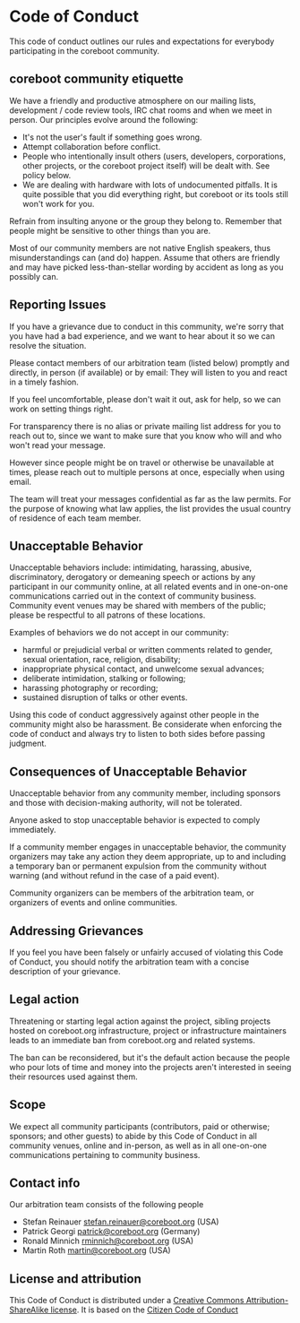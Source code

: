 # Code of Conduct

This code of conduct outlines our rules and expectations for everybody
participating in the coreboot community.

## coreboot community etiquette

We have a friendly and productive atmosphere on our mailing lists,
development / code review tools, IRC chat rooms and when we meet in
person.  Our principles evolve around the following:

* It's not the user's fault if something goes wrong.
* Attempt collaboration before conflict.
* People who intentionally insult others (users, developers, corporations,
  other projects, or the coreboot project itself) will be dealt with. See
  policy below.
* We are dealing with hardware with lots of undocumented pitfalls. It is quite
  possible that you did everything right, but coreboot or its tools still
  won't work for you.

Refrain from insulting anyone or the group they belong to. Remember that
people might be sensitive to other things than you are.

Most of our community members are not native English speakers, thus
misunderstandings can (and do) happen. Assume that others are friendly
and may have picked less-than-stellar wording by accident as long as
you possibly can.

## Reporting Issues

If you have a grievance due to conduct in this community, we're sorry
that you have had a bad experience, and we want to hear about it so
we can resolve the situation.

Please contact members of our arbitration team (listed below) promptly
and directly, in person (if available) or by email: They will listen
to you and react in a timely fashion.

If you feel uncomfortable, please don't wait it out, ask for help,
so we can work on setting things right.

For transparency there is no alias or private mailing list address for
you to reach out to, since we want to make sure that you know who will
and who won't read your message.

However since people might be on travel or otherwise be unavailable
at times, please reach out to multiple persons at once, especially
when using email.

The team will treat your messages confidential as far as the law permits.
For the purpose of knowing what law applies, the list provides the usual
country of residence of each team member.

## Unacceptable Behavior

Unacceptable behaviors include: intimidating, harassing, abusive,
discriminatory, derogatory or demeaning speech or actions by any
participant in our community online, at all related events and in
one-on-one communications carried out in the context of community
business. Community event venues may be shared with members of the public;
please be respectful to all patrons of these locations.

Examples of behaviors we do not accept in our community:

* harmful or prejudicial verbal or written comments related to gender,
  sexual orientation, race, religion, disability;
* inappropriate physical contact, and unwelcome sexual advances;
* deliberate intimidation, stalking or following;
* harassing photography or recording;
* sustained disruption of talks or other events.

Using this code of conduct aggressively against other people in the
community might also be harassment. Be considerate when enforcing the code
of conduct and always try to listen to both sides before passing judgment.

## Consequences of Unacceptable Behavior

Unacceptable behavior from any community member, including sponsors and
those with decision-making authority, will not be tolerated.

Anyone asked to stop unacceptable behavior is expected to comply
immediately.

If a community member engages in unacceptable behavior, the community
organizers may take any action they deem appropriate, up to and including
a temporary ban or permanent expulsion from the community without warning
(and without refund in the case of a paid event).

Community organizers can be members of the arbitration team, or organizers
of events and online communities.

## Addressing Grievances

If you feel you have been falsely or unfairly accused of violating this
Code of Conduct, you should notify the arbitration team with a concise
description of your grievance.

## Legal action

Threatening or starting legal action against the project, sibling
projects hosted on coreboot.org infrastructure, project or infrastructure
maintainers leads to an immediate ban from coreboot.org and related
systems.

The ban can be reconsidered, but it's the default action because the
people who pour lots of time and money into the projects aren't interested
in seeing their resources used against them.

## Scope

We expect all community participants (contributors, paid or otherwise;
sponsors; and other guests) to abide by this Code of Conduct in all
community venues, online and in-person, as well as in all one-on-one
communications pertaining to community business.

## Contact info

Our arbitration team consists of the following people
* Stefan Reinauer <stefan.reinauer@coreboot.org> (USA)
* Patrick Georgi <patrick@coreboot.org> (Germany)
* Ronald Minnich <rminnich@coreboot.org> (USA)
* Martin Roth <martin@coreboot.org> (USA)

## License and attribution

This Code of Conduct is distributed under
a [Creative Commons Attribution-ShareAlike
license](http://creativecommons.org/licenses/by-sa/3.0/).  It is based
on the [Citizen Code of Conduct](https://web.archive.org/web/20200330154000/http://citizencodeofconduct.org/)
